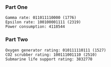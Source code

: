 ### Part One
```
Gamma rate: 011011110000 (1776)
Epsilon rate: 100100001111 (2319)
Power consumption: 4118544
```

### Part Two
```
Oxygen generator rating: 010111110111 (1527)
CO2 scrubber rating: 100111001110 (2510)
Submarine life support rating: 3832770
```